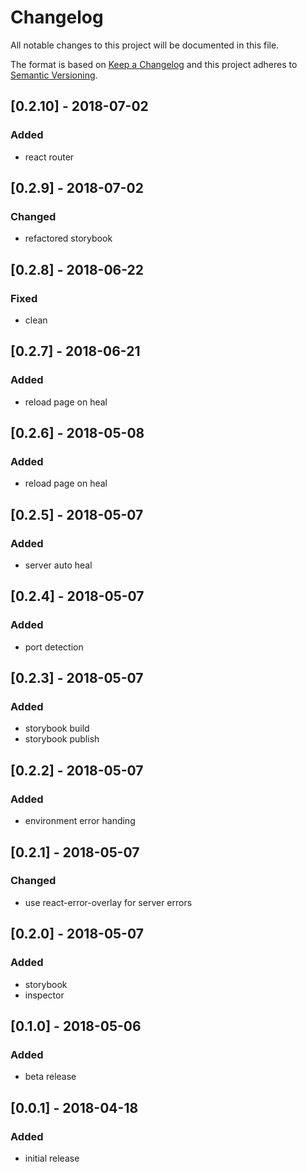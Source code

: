 # Changelog

All notable changes to this project will be documented in this file.

The format is based on [Keep a Changelog](http://keepachangelog.com/en/1.0.0/)
and this project adheres to [Semantic Versioning](http://semver.org/spec/v2.0.0.html).

## [0.2.10] - 2018-07-02
### Added
* react router

## [0.2.9] - 2018-07-02
### Changed
* refactored storybook

## [0.2.8] - 2018-06-22
### Fixed
* clean

## [0.2.7] - 2018-06-21
### Added
* reload page on heal

## [0.2.6] - 2018-05-08
### Added
* reload page on heal

## [0.2.5] - 2018-05-07
### Added
* server auto heal

## [0.2.4] - 2018-05-07
### Added
* port detection

## [0.2.3] - 2018-05-07
### Added
* storybook build
* storybook publish

## [0.2.2] - 2018-05-07
### Added
* environment error handing

## [0.2.1] - 2018-05-07
### Changed
* use react-error-overlay for server errors

## [0.2.0] - 2018-05-07
### Added
* storybook
* inspector

## [0.1.0] - 2018-05-06
### Added
* beta release

## [0.0.1] - 2018-04-18
### Added
* initial release
